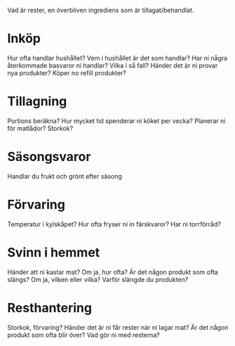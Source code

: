 Vad är rester, en överbliven ingrediens som är tillagat/behandlat.

# Inköp

Hur ofta handlar hushållet?
Vem i hushållet är det som handlar?
Har ni några återkommade basvaror ni handlar?
Vilka i så fall?
Händer det är ni provar nya produkter?
Köper no refill produkter?

# Tillagning

Portions beräkna?
Hur mycket tid spenderar ni köket per vecka?
Planerar ni för matlådor?
Storkok?

# Säsongsvaror

Handlar du frukt och grönt efter säsong

# Förvaring

Temperatur i kylskåpet?
Hur ofta fryser ni in färskvaror?
Har ni torrförråd?

# Svinn i hemmet

Händer att ni kastar mat?
Om ja, hur ofta?
Är det någon produkt som ofta slängs?
Om ja, vilken eller vilka?
Varför slängde du produkten?

# Resthantering

Storkok, förvaring?
Händer det är ni får rester när ni lagar mat?
Är det någon produkt som ofta blir över?
Vad gör ni med resterna?
